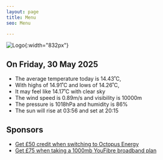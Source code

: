 ```yaml
---
layout: page
title: Menu
seo: Menu

---
```


![Logo](/images/logo.jpg){:width="832px"}

<!-- weather_marker starts -->
## On Friday, 30 May 2025

- The average temperature today is 14.43˚C,
- With highs of 14.91˚C and lows of 14.26˚C,
- It may feel like 14.17˚C with clear sky
- The wind speed is 0.89m/s and visibility is 10000m
- The pressure is 1018hPa and humidity is 86%
- The sun will rise at 03:56 and set at 20:15

<!-- weather_marker ends -->

## Sponsors

- [Get £50 credit when switching to Octopus Energy](https://bit.ly/3oD1nnS)
- [Get £75 when taking a 1000mb YouFibre broadband plan](https://aklam.io/91zWhU?)
